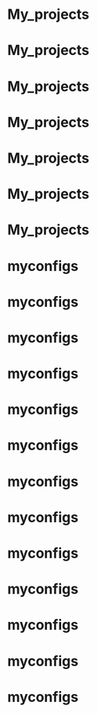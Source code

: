 # My_projects
# My_projects
# My_projects
# My_projects
# My_projects
# My_projects
# My_projects
# myconfigs
# myconfigs
# myconfigs
# myconfigs
# myconfigs
# myconfigs
# myconfigs
# myconfigs
# myconfigs
# myconfigs
# myconfigs
# myconfigs
# myconfigs
